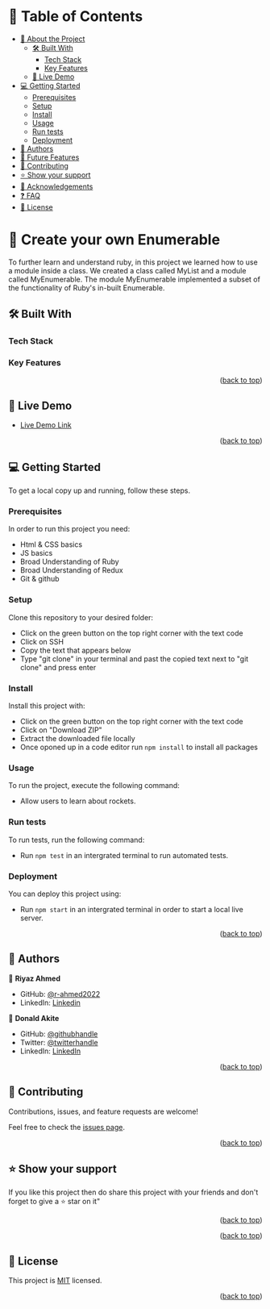 <!-- TABLE OF CONTENTS -->

# 📗 Table of Contents

- [📖 About the Project](#about-project)
  - [🛠 Built With](#built-with)
    - [Tech Stack](#tech-stack)
    - [Key Features](#key-features)
  - [🚀 Live Demo](#live-demo)
- [💻 Getting Started](#getting-started)
  - [Prerequisites](#prerequisites)
  - [Setup](#setup)
  - [Install](#install)
  - [Usage](#usage)
  - [Run tests](#run-tests)
  - [Deployment](#triangular_flag_on_post-deployment)
- [👥 Authors](#authors)
- [🔭 Future Features](#future-features)
- [🤝 Contributing](#contributing)
- [⭐️ Show your support](#support)
- [🙏 Acknowledgements](#acknowledgements)
- [❓ FAQ](#faq)
- [📝 License](#license)

<!-- PROJECT DESCRIPTION -->

# 📖 Create your own Enumerable<a name="about-project"></a>

To further learn and understand ruby, in this project we learned how to use a module inside a class. We created a class called MyList and a module called MyEnumerable. The module MyEnumerable implemented a subset of the functionality of Ruby's in-built Enumerable.

## 🛠 Built With <a name="built-with"></a>

### Tech Stack <a name="tech-stack"></a>


<!-- Features -->

### Key Features <a name="key-features"></a>

<p align="right">(<a href="#readme-top">back to top</a>)</p>

<!-- LIVE DEMO -->

## 🚀 Live Demo <a name="live-demo"></a>

- [Live Demo Link]()

<p align="right">(<a href="#readme-top">back to top</a>)</p>

<!-- GETTING STARTED -->

## 💻 Getting Started <a name="getting-started"></a>

To get a local copy up and running, follow these steps.

### Prerequisites

In order to run this project you need:

- Html & CSS basics
- JS basics
- Broad Understanding of Ruby
- Broad Understanding of Redux
- Git & github

<!--
Example command:

```sh
 gem install rails
```
 -->

### Setup

Clone this repository to your desired folder:

- Click on the green button on the top right corner with the text code
- Click on SSH
- Copy the text that appears below
- Type "git clone" in your terminal and past the copied text next to "git clone" and press enter
<!--
Example commands:

```sh
  cd my-folder
  git clone git@github.com:myaccount/my-project.git
```

--->

### Install

Install this project with:

- Click on the green button on the top right corner with the text code
- Click on "Download ZIP"
- Extract the downloaded file locally
- Once oponed up in a code editor run `npm install` to install all packages

<!--
Example command:

```sh
  cd my-project
  gem install
```
--->

### Usage

To run the project, execute the following command:

- Allow users to learn about rockets.

<!--
Example command:

```sh
  rails server
```
--->

### Run tests

To run tests, run the following command:

- Run `npm test` in an intergrated terminal to run automated tests.
<!--
Example command:

```sh
  bin/rails test test/models/article_test.rb
```

--->

### Deployment

You can deploy this project using:

- Run `npm start` in an intergrated terminal in order to start a local live server.
<!--
Example:

```sh

```

-->

<p align="right">(<a href="#readme-top">back to top</a>)</p>

<!-- AUTHORS -->

## 👥 Authors <a name="authors"></a>

👤 **Riyaz Ahmed**

- GitHub: [@r-ahmed2022](https://github.com/r-ahmed2022)
- LinkedIn: [Linkedin](https://www.linkedin.com/in/riyaz-ahmed-4216a71a8/)

👤 **Donald Akite**

- GitHub: [@githubhandle](https://github.com/quavo19)
- Twitter: [@twitterhandle](https://twitter.com/DonaldAkite)
- LinkedIn: [LinkedIn](https://www.linkedin.com/in/donald-akite-299a31222/)


<p align="right">(<a href="#readme-top">back to top</a>)</p>

<!-- CONTRIBUTING -->

## 🤝 Contributing <a name="contributing"></a>

Contributions, issues, and feature requests are welcome!

Feel free to check the [issues page](https://github.com/r-ahmed2022/enumerable/issues).

<p align="right">(<a href="#readme-top">back to top</a>)</p>

<!-- SUPPORT -->

## ⭐️ Show your support <a name="support"></a>

If you like this project then do share this project with your friends and don't forget to give a ⭐ star on it"


<p align="right">(<a href="#readme-top">back to top</a>)</p>

<!-- FAQ (optional) -->


<p align="right">(<a href="#readme-top">back to top</a>)</p>

<!-- LICENSE -->

## 📝 License <a name="license"></a>

This project is [MIT](./MIT.md) licensed.

<p align="right">(<a href="#readme-top">back to top</a>)</p>